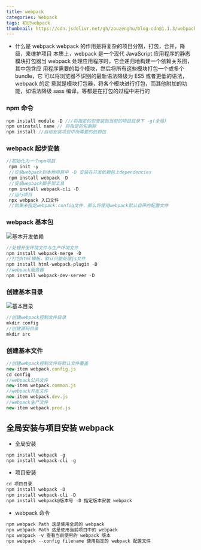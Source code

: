 ```yaml
---
title: webpack
categories: Webpack
tags: 初识webpack
thumbnail: https://cdn.jsdelivr.net/gh/zouzenghu/blog-cdn@1.1.3/webpack/image/timg.jpg
---
```


- 什么是 webpack
  webpack 的作用是将复杂的项目分割，打包，合并，降级，来维护项目
  本质上，webpack 是一个现代 JavaScript 应用程序的静态模块打包器当
  webpack 处理应用程序时，它会递归地构建一个依赖关系图，其中包含应
  用程序需要的每个模块，然后将所有这些模块打包一个或多个 bundle，它
  可以将浏览器不识别的最新语法降级为 ES5 或者更低的语法，webpack 的定
  意就是模块打包器，将各个模块进行打包，而其他附加的功能，如语法降级
  sass 编译，等都是在打包的过程中进行的
  <!--more-->

### npm 命令

```javascript
npm install module -D ///将指定的包安装到当前的项目目录下 -g(全局)
npm uninstall name // 将指定的包删除
npm install //自动安装项目中所需要的依赖包
```

### webpack 起步安装

```javascript
//初始化为一个npm项目
 npm init -y
 //安装webpack到本地项目中 -D 安装在开发依赖包上dependencies
 npm install webpack -D
 //安装wepback脚手架工具
 npm install webpack-cli -D
 //运行项目
 npx webpack 入口文件
 //如果未指定webpack.config文件，那么将使用webpack默认自带的配置文件
```

### webpack 基本包

![基本开发依赖](https://cdn.jsdelivr.net/gh/zouzenghu/blog-cdn@1.1.3/webpack/image/2019-08-14_214150.png)

```javascript
//处理开发环境文件与生产环境文件
npm install webpack-merge -D
//打包html模板，默认只能处理js文件
npm install html-webpack-plugin -D
//webpack服务器
npm install webpack-dev-server -D
```

### 创建基本目录

![基本目录](https://cdn.jsdelivr.net/gh/zouzenghu/blog-cdn@1.1.3/webpack/image/2019-08-14_212818.png)

```javascript
//创建webpack控制文件目录
mkdir config
//创建源码目录
mkdir src
```

### 创建基本文件

```javascript
//创建webpack控制文件将默认文件覆盖
new-item webpack.config.js
cd config
//webpack公共文件
new-item webpack.common.js
//webpack开发文件
new-item webpack.dev.js
//webpack生产文件
new-item webpack.prod.js
```

## 全局安装与项目安装 webpack

- 全局安装

```javascript
npm install webpack -g
npm install webpack-cli -g

```

- 项目安装

```javascript
cd 项目目录
npm install webpack -D
npm install webpack-cli -D
npm install webpack@版本号 -D 指定版本安装 webpack

```

- webpack 命令

```javascript
npm webpack Path 这是使用全局的 webpack
npx webpack Path 这是使用当前项目中的 webpack
npx webpack -v 查看当前使用的 webpack 版本
npx webpack --config filename 使用指定的 webpack 配置文件
```
